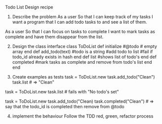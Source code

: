 Todo List Design recipe

1. Describe the problem
  As a user
  So that I can keep track of my tasks
  I want a program that I can add todo tasks to and see a list of them.

  As a user
  So that I can focus on tasks to complete
  I want to mark tasks as complete and have them disappear from the list.

2. Design the class interface
  class ToDoList
    def initialize
      #@todo # empty array
    end
    def add_todo(text) #todo is a string
      #add todo to list
      #fail if todo_id already exists in hash
    end
    def list
      #shows list of todo's
    end
    def completed
      #mark tasks as complete and remove from todo's list
    end
  end

3. Create examples as tests
  task = ToDoList.new
  task.add_todo("Clean")
  task.list # => "Clean"

  task = ToDoList.new
  task.list # fails with "No todo's set"

  task = ToDoList.new
  task.add_todo("Clean)
  task.completed("Clean") # => say that the todo_id is completed then remove from @todo

4. implement the behaviour
  Follow the TDD red, green, refactor process

